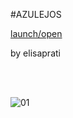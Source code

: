
#AZULEJOS <br> 

[launch/open](http://dsii-2018-unirsm.github.io/) <br> 

by elisaprati <br> 
 <br> 

 <br> 

![01](https://imgur.com/a/uiaDjf8)





